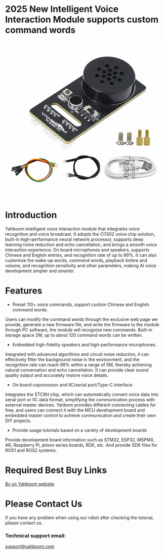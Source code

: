 # 2025 New Intelligent Voice Interaction Module supports custom command words
![](https://github.com/YahboomTechnology/Voice_Module_ASR-TTS/blob/main/AI_Voice_Interaction_Module_Yahboom.jpg)
# Introduction
Yahboom intelligent voice interaction module that integrates voice recognition and voice broadcast. It adopts the CI1302 voice chip solution, built-in high-performance neural network processor, supports deep learning noise reduction and echo cancellation, and brings a smooth voice interaction experience. On board microphones and speakers, supports Chinese and English entries, and recognition rate of up to 99%. It can also customize the wake-up words, command words, playback timbre and volume, and recognition sensitivity and other parameters, making AI voice development simpler and smarter.
# Features
* Preset 110+ voice commands, support custom Chinese and English command words.

Users can modify the command words through the exclusive web page we provide, generate a new firmware file, and write the firmware to the module through PC software, the module will recognize new commands. Built-in storage space 2M, up to about 120 command words can be written.

* Embedded high-fidelity speakers and high-performance microphones.

Integrated with advanced algorithms and circuit noise reduction, it can effectively filter the background noise in the environment, and the recognition rate can reach 99% within a range of 5M, thereby achieving natural conversation and echo cancellation. It can provide clear sound quality output and accurately restore voice details.

* On board coprocessor and IIC/serial port/Type-C interface.

Integrates the STC8H chip, which can automatically convert voice data into serial port or IIC data format, simplifying the communication process with external master devices. Yahbom provides different connecting cables for free, and users can connect it with the MCU development board and embedded master control to achieve communication and create their own DIY projects.

* Provide usage tutorials based on a variety of development boards

Provide development board information such as STM32, ESP32, MSPM0, AR, Raspberry Pi, jetson series boards, RDK, etc. And provide SDK files for ROS1 and ROS2 systems.

# Required Best Buy Links
[By on Yahboom website](https://category.yahboom.net/products/voice_module_asr-tts)

# Please Contact Us
If you have any problem when using our robot after checking the tutorial, please contact us.

### Technical support email: 
support@yahboom.com

